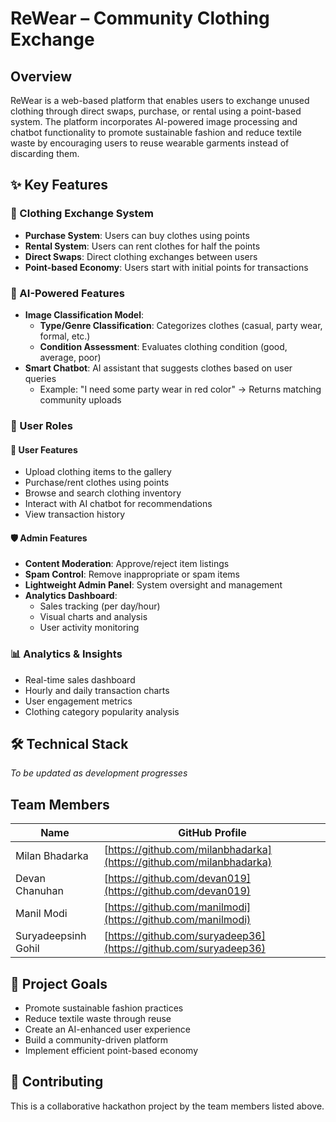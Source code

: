 # ReWear – Community Clothing Exchange

## Overview
ReWear is a web-based platform that enables users to exchange unused clothing through direct swaps, purchase, or rental using a point-based system. The platform incorporates AI-powered image processing and chatbot functionality to promote sustainable fashion and reduce textile waste by encouraging users to reuse wearable garments instead of discarding them.


## ✨ Key Features

### 🔄 Clothing Exchange System
- **Purchase System**: Users can buy clothes using points
- **Rental System**: Users can rent clothes for half the points
- **Direct Swaps**: Direct clothing exchanges between users
- **Point-based Economy**: Users start with initial points for transactions

### 🤖 AI-Powered Features
- **Image Classification Model**: 
  - **Type/Genre Classification**: Categorizes clothes (casual, party wear, formal, etc.)
  - **Condition Assessment**: Evaluates clothing condition (good, average, poor)
- **Smart Chatbot**: AI assistant that suggests clothes based on user queries
  - Example: "I need some party wear in red color" → Returns matching community uploads

### 👥 User Roles

#### 👤 User Features
- Upload clothing items to the gallery
- Purchase/rent clothes using points
- Browse and search clothing inventory
- Interact with AI chatbot for recommendations
- View transaction history

#### 🛡️ Admin Features
- **Content Moderation**: Approve/reject item listings
- **Spam Control**: Remove inappropriate or spam items
- **Lightweight Admin Panel**: System oversight and management
- **Analytics Dashboard**: 
  - Sales tracking (per day/hour)
  - Visual charts and analysis
  - User activity monitoring

### 📊 Analytics & Insights
- Real-time sales dashboard
- Hourly and daily transaction charts
- User engagement metrics
- Clothing category popularity analysis

## 🛠️ Technical Stack
*To be updated as development progresses*

## Team Members

| Name | GitHub Profile |
|------|----------------|
| Milan Bhadarka | [https://github.com/milanbhadarka](https://github.com/milanbhadarka) |
| Devan Chanuhan | [https://github.com/devan019](https://github.com/devan019) |
| Manil Modi | [https://github.com/manilmodi](https://github.com/manilmodi) |
| Suryadeepsinh Gohil | [https://github.com/suryadeep36](https://github.com/suryadeep36) |

## 🎯 Project Goals
- Promote sustainable fashion practices
- Reduce textile waste through reuse
- Create an AI-enhanced user experience
- Build a community-driven platform
- Implement efficient point-based economy

## 🤝 Contributing
This is a collaborative hackathon project by the team members listed above. 

